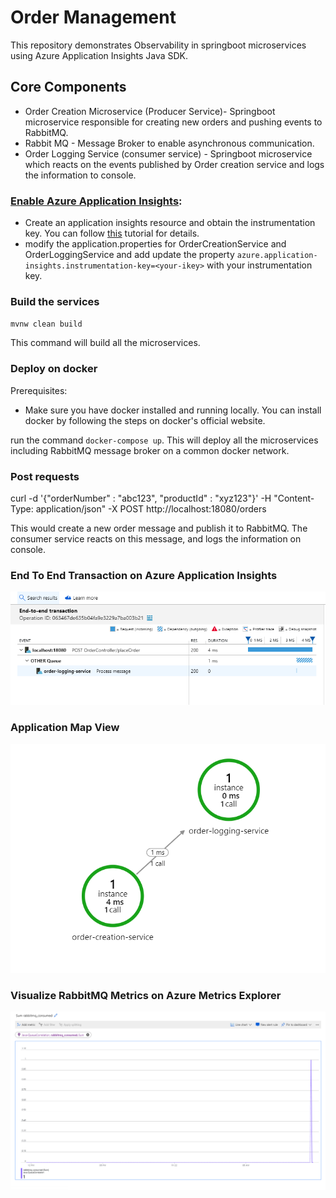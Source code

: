 # Order Management 
This repository demonstrates Observability in springboot microservices using Azure Application Insights Java SDK.

## Core Components
- Order Creation Microservice (Producer Service)- Springboot microservice responsible for creating new orders and 
pushing events to RabbitMQ.
- Rabbit MQ - Message Broker to enable asynchronous communication.
- Order Logging Service (consumer service) - Springboot microservice which reacts on the events published by Order creation
service and logs the information to console. 

### [Enable Azure Application Insights](https://docs.microsoft.com/en-us/azure/azure-monitor/app/app-insights-overview):
- Create an application insights resource and obtain the instrumentation key. You can follow [this](https://docs.microsoft.com/en-us/azure/azure-monitor/app/app-insights-overview)
tutorial for details.
- modify the application.properties for OrderCreationService and OrderLoggingService and add update the property
`azure.application-insights.instrumentation-key=<your-ikey>` with your instrumentation key.

### Build the services

`mvnw clean build`

This command will build all the microservices.

### Deploy on docker

Prerequisites: 

- Make sure you have docker installed and running locally. You can install docker by following the steps on docker's official
website.

run the command `docker-compose up`. This will deploy all the microservices including RabbitMQ message broker on a common
docker network.

### Post requests 

curl -d '{"orderNumber" : "abc123", "productId" : "xyz123"}' -H "Content-Type: application/json" -X POST http://localhost:18080/orders

This would create a new order message and publish it to RabbitMQ. The consumer service reacts on this message, and
logs the information on console. 


### End To End Transaction on Azure Application Insights
![Distributed Trace](docs/e2etrace.PNG)

### Application Map View
![Application Map](docs/appmap.PNG)

### Visualize RabbitMQ Metrics on Azure Metrics Explorer
![Metrics](docs/metrics.PNG)